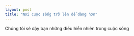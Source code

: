 ```yaml
---
layout: post
title: "Nơi cuộc sống trở lên dễ dàng hơn"
---
```


Chúng tôi sẽ dậy bạn những điều hiển nhiên trong cuộc sống